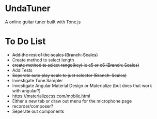 # UndaTuner

A online guitar tuner built with Tone.js

# To Do List
 - ~~Add the rest of the scales (Branch: Scales)~~
 - Create method to select length
 - ~~create method to select range(key) ie c5 or c6 (Branch: Scales)~~
 - Add Tests 
 - ~~Seperate auto play scale to just selector (Branch: Scales)~~
 - Investigate Tone.Sampler
 - Investigate Angular Material Design or Materialize (but does that work with angular?)
 - https://materializecss.com/mobile.html
 - Either a new tab or draw out menu for the microphone page 
 - recorder/composer?
 - Seperate out components

